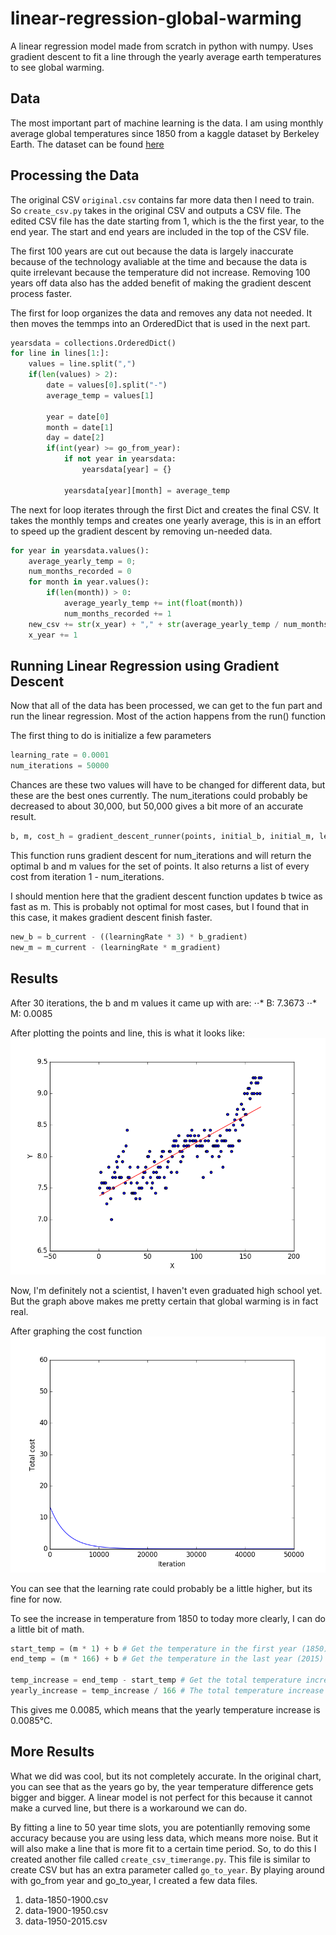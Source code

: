 # linear-regression-global-warming
A linear regression model made from scratch in python with numpy. Uses gradient descent to fit a line through the yearly average earth temperatures to see global warming.

## Data
The most important part of machine learning is the data. I am using monthly average global temperatures since 1850 from a kaggle dataset by Berkeley Earth. The dataset can be found [here](https://www.kaggle.com/berkeleyearth/climate-change-earth-surface-temperature-data)


## Processing the Data
The original CSV `original.csv` contains far more data then I need to train. So `create_csv.py` takes in the original CSV and outputs a CSV file. The edited CSV file has the date starting from 1, which is the the first year, to the end year. The start and end years are included in the top of the CSV file.

The first 100 years are cut out because the data is largely inaccurate because of the technology avaliable at the time and because the data is quite irrelevant because the temperature did not increase. Removing 100 years off data also has the added benefit of making the gradient descent process faster.

The first for loop organizes the data and removes any data not needed. It then moves the temmps into an OrderedDict that is used in the next part.
```python
yearsdata = collections.OrderedDict()
for line in lines[1:]:
    values = line.split(",")
    if(len(values) > 2):
        date = values[0].split("-")
        average_temp = values[1]

        year = date[0]
        month = date[1]
        day = date[2]
        if(int(year) >= go_from_year):
            if not year in yearsdata:
                yearsdata[year] = {}

            yearsdata[year][month] = average_temp
```

The next for loop iterates through the first Dict and creates the final CSV. It takes the monthly temps and creates one yearly average, this is in an effort to speed up the gradient descent by removing un-needed data.
```python
for year in yearsdata.values():
    average_yearly_temp = 0;
    num_months_recorded = 0
    for month in year.values():
        if(len(month)) > 0:
            average_yearly_temp += int(float(month))
            num_months_recorded += 1
    new_csv += str(x_year) + "," + str(average_yearly_temp / num_months_recorded) + "\n"
    x_year += 1
```

## Running Linear Regression using Gradient Descent
Now that all of the data has been processed, we can get to the fun part and run the linear regression. Most of the action happens from the run() function

The first thing to do is initialize a few parameters
```python
learning_rate = 0.0001
num_iterations = 50000
```
Chances are these two values will have to be changed for different data, but these are the best ones currently. The num_iterations could probably be decreased to about 30,000, but 50,000 gives a bit more of an accurate result.

```python
b, m, cost_h = gradient_descent_runner(points, initial_b, initial_m, learning_rate, num_iterations)
```
This function runs gradient descent for num_iterations and will return the optimal b and m values for the set of points. It also returns a list of every cost from iteration 1 - num_iterations.

I should mention here that the gradient descent function updates b twice as fast as m. This is probably not optimal for most cases, but I found that in this case, it makes gradient descent finish faster.
```python
new_b = b_current - ((learningRate * 3) * b_gradient)
new_m = m_current - (learningRate * m_gradient)
```

## Results
After 30 iterations, the b and m values it came up with are:
⋅⋅* B: 7.3673
⋅⋅* M: 0.0085

After plotting the points and line, this is what it looks like:
![alt text](https://github.com/Grocode87/linear-regression-global-warming/blob/master/images/1850-2015-gw.png)

Now, I'm definitely not a scientist, I haven't even graduated high school yet. But the graph above makes me pretty certain that global warming is in fact real.

After graphing the cost function
![alt text](https://github.com/Grocode87/linear-regression-global-warming/blob/master/images/cost_1.png)

You can see that the learning rate could probably be a little higher, but its fine for now.

To see the increase in temperature from 1850 to today more clearly, I can do a little bit of math.
```python
start_temp = (m * 1) + b # Get the temperature in the first year (1850)
end_temp = (m * 166) + b # Get the temperature in the last year (2015) 

temp_increase = end_temp - start_temp # Get the total temperature increase from the first year to the last
yearly_increase = temp_increase / 166 # The total temperature increase by the number of years, to find the yearly temp increase
```
This gives me 0.0085, which means that the yearly temperature increase is 0.0085°C.

## More Results
What we did was cool, but its not completely accurate. In the original chart, you can see that as the years go by, the year temperature difference gets bigger and bigger. A linear model is not perfect for this because it cannot make a curved line, but there is a workaround we can do.

By fitting a line to 50 year time slots, you are potentianlly removing some accuracy because you are using less data, which means more noise. But it will also make a line that is more fit to a certain time period. So, to do this I created another file called `create_csv_timerange.py`. This file is similar to create CSV but has an extra parameter called `go_to_year`. By playing around with go_from year and go_to_year, I created a few data files.

1. data-1850-1900.csv
2. data-1900-1950.csv
3. data-1950-2015.csv


